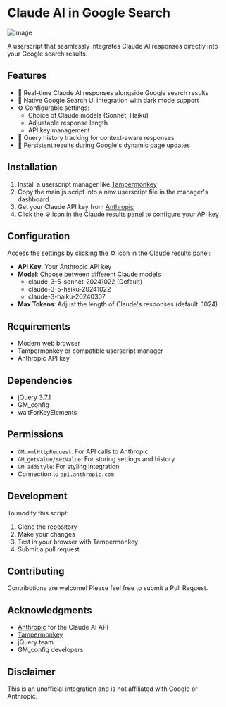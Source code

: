 # Claude AI in Google Search
![image](https://github.com/user-attachments/assets/1198fc49-a85e-436e-9b03-3ff7fb60eae9)

A userscript that seamlessly integrates Claude AI responses directly into your Google search results.

## Features

- 🤖 Real-time Claude AI responses alongside Google search results
- 🎨 Native Google Search UI integration with dark mode support
- ⚙️ Configurable settings:
  - Choice of Claude models (Sonnet, Haiku)
  - Adjustable response length
  - API key management
- 📜 Query history tracking for context-aware responses
- 🔄 Persistent results during Google's dynamic page updates

## Installation

1. Install a userscript manager like [Tampermonkey](https://www.tampermonkey.net/)
2. Copy the main.js script into a new userscript file in the manager's dashboard.
3. Get your Claude API key from [Anthropic](https://www.anthropic.com/)
4. Click the ⚙️ icon in the Claude results panel to configure your API key

## Configuration

Access the settings by clicking the ⚙️ icon in the Claude results panel:

- **API Key**: Your Anthropic API key
- **Model**: Choose between different Claude models
  - claude-3-5-sonnet-20241022 (Default)
  - claude-3-5-haiku-20241022
  - claude-3-haiku-20240307
- **Max Tokens**: Adjust the length of Claude's responses (default: 1024)

## Requirements

- Modern web browser
- Tampermonkey or compatible userscript manager
- Anthropic API key

## Dependencies

- jQuery 3.7.1
- GM_config
- waitForKeyElements

## Permissions

- `GM.xmlHttpRequest`: For API calls to Anthropic
- `GM_getValue/setValue`: For storing settings and history
- `GM_addStyle`: For styling integration
- Connection to `api.anthropic.com`

## Development

To modify this script:

1. Clone the repository
2. Make your changes
3. Test in your browser with Tampermonkey
4. Submit a pull request

## Contributing

Contributions are welcome! Please feel free to submit a Pull Request.

## Acknowledgments

- [Anthropic](https://www.anthropic.com/) for the Claude AI API
- [Tampermonkey](https://www.tampermonkey.net/)
- jQuery team
- GM_config developers

## Disclaimer

This is an unofficial integration and is not affiliated with Google or Anthropic.
